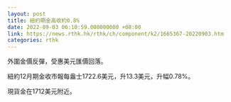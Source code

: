 ```yaml
---
layout: post
title: 紐約期金高收約0.8%
date: 2022-09-03 06:10:59.000000000 +08:00
link: https://news.rthk.hk/rthk/ch/component/k2/1665367-20220903.htm
categories: rthk
---
```


外圍金價反彈，受惠美元匯價回落。

紐約12月期金收市報每盎士1722.6美元，升13.3美元，升幅0.78%。

現貨金在1712美元附近。
